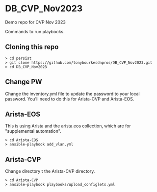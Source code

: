 # DB_CVP_Nov2023
Demo repo for CVP Nov 2023

Commands to run playbooks. 

## Cloning this repo

    > cd persist
    > git clone https://github.com/tonybourkesdnpros/DB_CVP_Nov2023.git
    > cd DB_CVP_Nov2023

## Change PW

Change the inventory.yml file to update the password to your local password. You'll need to do this for Arista-CVP and Arista-EOS. 

## Arista-EOS

This is using Arista and the arista.eos collection, which are for "supplemental automation". 

    > cd Arista-EOS
    > ansible-playbook add_vlan.yml

## Arista-CVP

Change directory t the Arista-CVP directory. 

    > cd Arista-CVP
    > ansible-playbook playbooks/upload_configlets.yml
    

  
